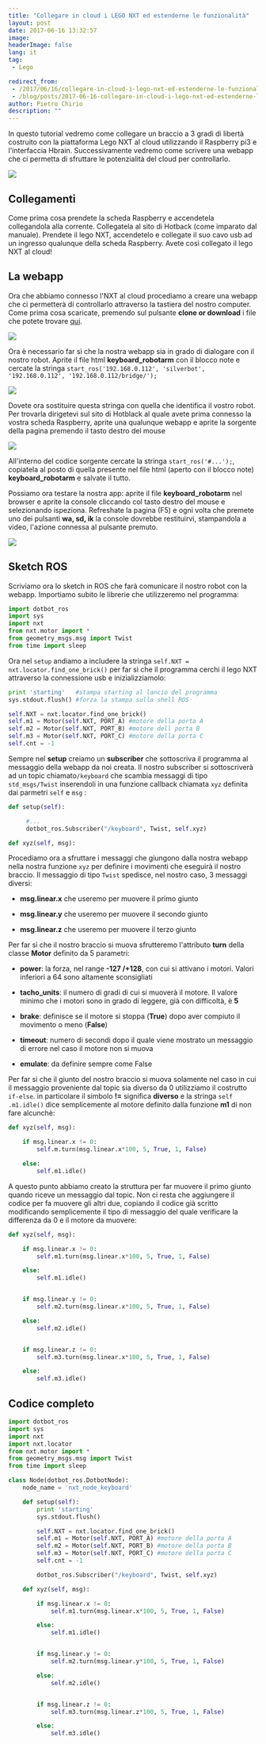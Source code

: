 ```yaml
---
title: "Collegare in cloud i LEGO NXT ed estenderne le funzionalità"
layout: post
date: 2017-06-16 13:32:57
image:
headerImage: false
lang: it
tag:
 - Lego

redirect_from: 
 - /2017/06/16/collegare-in-cloud-i-lego-nxt-ed-estenderne-le-funzionalita/
 - /blog/posts/2017-06-16-collegare-in-cloud-i-lego-nxt-ed-estenderne-le-funzionalita
author: Pietro Chirio
description: ""
---
```


In questo tutorial vedremo come collegare un braccio a 3 gradi di libertà costruito con la piattaforma Lego NXT al cloud utilizzando il Raspberry pi3 e l'interfaccia Hbrain. Successivamente vedremo come scrivere una webapp che ci permetta di sfruttare le potenzialità del cloud per controllarlo.

![](https://user-images.githubusercontent.com/29255795/27220202-9fdf2db6-5284-11e7-9fd3-85c078f423ce.jpg)

Collegamenti
---
Come prima cosa prendete la scheda Raspberry e accendetela collegandola alla corrente. Collegatela al sito di Hotback (come imparato dal manuale). Prendete il lego NXT, accendetelo e collegate il suo cavo usb ad un ingresso qualunque della scheda Raspberry. Avete così collegato il lego NXT al cloud!

La webapp
----
Ora che abbiamo connesso l'NXT al cloud procediamo a creare una webapp che ci permetterà di controllarlo attraverso la tastiera del nostro computer. Come prima cosa scaricate, premendo sul pulsante **clone or download** i file che potete trovare [qui](https://github.com/cynicalzero4/raspnxt).

![](https://user-images.githubusercontent.com/29255795/27223586-5bc4c21e-5291-11e7-8767-43ec9775e773.png)

Ora è necessario far sì che la nostra webapp sia in grado di dialogare con il nostro robot. Aprite il file html **keyboard_robotarm** con il blocco note e cercate la stringa `start_ros('192.168.0.112', 'silverbot', '192.168.0.112', '192.168.0.112/bridge/');`

![](https://user-images.githubusercontent.com/29255795/26968358-0a5e8afc-4d02-11e7-983e-038aeaf409b3.png)

Dovete ora sostituire questa stringa con quella che identifica il vostro robot. Per trovarla dirigetevi sul sito di Hotblack al quale avete prima connesso la vostra scheda Raspberry, aprite una qualunque webapp e aprite la sorgente della pagina premendo il tasto destro del mouse

![](https://user-images.githubusercontent.com/29255795/26968706-438104f8-4d03-11e7-97f7-96e6deb0a765.png)

All'interno del codice sorgente cercate la stringa `start_ros('#...');`, copiatela al posto di quella presente nel file html (aperto con il blocco note) **keyboard_robotarm** e salvate il tutto.

Possiamo ora testare la nostra app: aprite il file **keyboard_robotarm** nel browser e aprite la console cliccando col tasto destro del mouse e selezionando ispeziona. Refreshate la pagina (F5) e ogni volta che premete uno dei pulsanti **wa, sd, ik** la console dovrebbe restituirvi, stampandola a video, l'azione connessa al pulsante premuto.

![](https://user-images.githubusercontent.com/29255795/27224569-1c161e74-5296-11e7-824c-125534439931.png)

Sketch ROS
---
Scriviamo ora lo sketch in ROS che farà comunicare il nostro robot con la webapp.  Importiamo subito le librerie che utilizzeremo nel programma:
```python
import dotbot_ros
import sys
import nxt
from nxt.motor import *
from geometry_msgs.msg import Twist
from time import sleep
```
Ora nel `setup` andiamo a includere la stringa `self.NXT = nxt.locator.find_one_brick()` per far sì che il programma cerchi il lego NXT attraverso la connessione usb e inizializziamolo:

```python
print 'starting'   #stampa starting al lancio del programma
sys.stdout.flush() #forza la stampa sulla shell ROS

self.NXT = nxt.locator.find_one_brick()
self.m1 = Motor(self.NXT, PORT_A) #motore della porta A
self.m2 = Motor(self.NXT, PORT_B) #motore dell porta B
self.m3 = Motor(self.NXT, PORT_C) #motore della porta C
self.cnt = -1  
```
Sempre nel **setup** creiamo un **subscriber** che sottoscriva il programma al messaggio della webapp da noi creata. Il nostro subscriber si sottoscriverà ad un topic chiamato`/keyboard` che scambia messaggi di tipo `std_msgs/Twist` inserendoli in una funzione callback chiamata `xyz` definita dai parmetri `self` e `msg` :

```python
def setup(self):

     #...
     dotbot_ros.Subscriber("/keyboard", Twist, self.xyz)

def xyz(self, msg):

```

Procediamo ora a sfruttare i messaggi che giungono dalla nostra webapp nella nostra funzione `xyz` per definire i movimenti che eseguirà il nostro braccio. Il messaggio di tipo `Twist` spedisce, nel nostro caso, 3 messaggi diversi:

- **msg.linear.x** che useremo per muovere il primo giunto

- **msg.linear.y** che useremo per muovere il secondo giunto

- **msg.linear.z** che useremo per muovere il terzo giunto

Per far sì che il nostro braccio si muova sfrutteremo l'attributo **turn** della classe **Motor** definito da 5 parametri:

- **power**: la forza, nel range **-127 /+128**, con cui si attivano i motori. Valori inferiori a 64 sono altamente sconsigliati

- **tacho_units**: il numero di gradi di cui si muoverà il motore. Il valore minimo che i motori sono in grado di leggere, già con difficoltà, è **5**

- **brake**: definisce se il motore si stoppa (**True**) dopo aver compiuto il movimento o meno (**False**)

- **timeout**: numero di secondi dopo il quale viene mostrato un messaggio di errore nel caso il motore non si muova

- **emulate**: da definire sempre come False

Per far sì che il giunto del nostro braccio si muova solamente nel caso in cui il messaggio proveniente dal topic sia diverso da 0 utilizziamo il costrutto `if-else`. in particolare il simbolo **!=** significa **diverso** e la stringa `self .m1.idle()` dice semplicemente al motore definito dalla funzione **m1** di non fare alcunchè:

```python
def xyz(self, msg):

    if msg.linear.x != 0:
        self.m.turn(msg.linear.x*100, 5, True, 1, False)

    else:
        self.m1.idle()
```
A questo punto abbiamo creato la struttura per far muovere il primo giunto quando riceve un messaggio dal topic. Non ci resta che aggiungere il codice per fa muovere gli altri due, copiando il codice già scritto modificando semplicemente il tipo di messaggio del quale verificare la differenza da 0 e il motore da muovere:

```python
def xyz(self, msg):

    if msg.linear.x != 0:
        self.m1.turn(msg.linear.x*100, 5, True, 1, False)

    else:
        self.m1.idle()


    if msg.linear.y != 0:
        self.m2.turn(msg.linear.x*100, 5, True, 1, False)

    else:
        self.m2.idle()


    if msg.linear.z != 0:
        self.m3.turn(msg.linear.x*100, 5, True, 1, False)

    else:
        self.m3.idle()
```

Codice completo
---

```python
import dotbot_ros
import sys
import nxt
import nxt.locator
from nxt.motor import *
from geometry_msgs.msg import Twist
from time import sleep

class Node(dotbot_ros.DotbotNode):
    node_name = 'nxt_node_keyboard'

    def setup(self):
        print 'starting'
        sys.stdout.flush()

        self.NXT = nxt.locator.find_one_brick()
        self.m1 = Motor(self.NXT, PORT_A) #motore della porta A
        self.m2 = Motor(self.NXT, PORT_B) #motore della porta B
        self.m3 = Motor(self.NXT, PORT_C) #motore della porta C
        self.cnt = -1  

        dotbot_ros.Subscriber("/keyboard", Twist, self.xyz)

    def xyz(self, msg):

        if msg.linear.x != 0:
            self.m1.turn(msg.linear.x*100, 5, True, 1, False)

        else:
            self.m1.idle()


        if msg.linear.y != 0:
            self.m2.turn(msg.linear.y*100, 5, True, 1, False)

        else:
            self.m2.idle()


        if msg.linear.z != 0:
            self.m3.turn(msg.linear.z*100, 5, True, 1, False)

        else:
            self.m3.idle()

```
